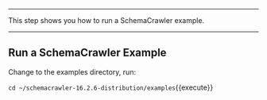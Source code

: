 -----

This step shows you how to run a SchemaCrawler example.

-----

## Run a SchemaCrawler Example

Change to the examples directory, run:

`cd ~/schemacrawler-16.2.6-distribution/examples`{{execute}}

